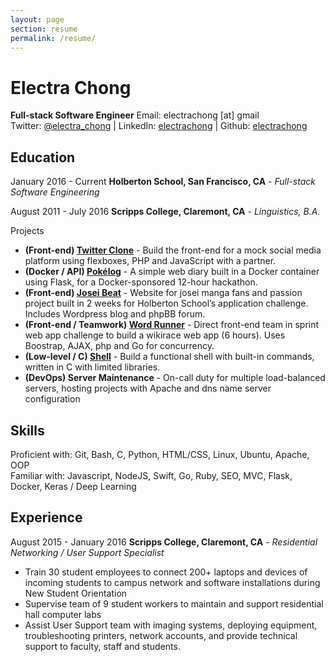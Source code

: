 ```yaml
---
layout: page
section: resume
permalink: /resume/
---
```


# Electra Chong
**Full-stack Software Engineer**
Email: electrachong [at] gmail   
Twitter: [@electra_chong](https://twitter.com/electra_chong) | LinkedIn: [electrachong](https://www.linkedin.com/in/electrachong) | Github: [electrachong](https://github.com/electrachong)

## Education
January 2016 - Current
**Holberton School, San Francisco, CA** - *Full-stack Software Engineering*

August 2011 - July 2016
**Scripps College, Claremont, CA** - *Linguistics, B.A.*

Projects
- **(Front-end) [Twitter Clone](http://jellycube.space/twitter-clone/index.php)** - Build the front-end for a mock social media platform using flexboxes, PHP and JavaScript with a partner. 
- **(Docker / API) [Pokélog](https://github.com/electrachong/pokelog)** - A simple web diary built in a Docker container using Flask, for a Docker-sponsored 12-hour hackathon.
- **(Front-end) [Josei Beat](http://jellycube.space/josei-beat/)** - Website for josei manga fans and passion project built in 2 weeks for Holberton School’s application challenge. Includes Wordpress blog and phpBB forum.
- **(Front-end / Teamwork) [Word Runner](https://github.com/madejean/Word-Runner)** - Direct front-end team in sprint web app challenge to build a wikirace web app (6 hours). Uses Boostrap, AJAX, php and Go for concurrency.
- **(Low-level / C) [Shell](https://github.com/electrachong/holbertonschool-low_level_programming/tree/master/simple_shell)** - Build a functional shell with built-in commands, written in C with limited libraries.
- **(DevOps) Server Maintenance** - On-call duty for multiple load-balanced servers, hosting projects with Apache and dns name server configuration

## Skills
Proficient with: Git, Bash, C, Python, HTML/CSS, Linux, Ubuntu, Apache, OOP  
Familiar with: Javascript, NodeJS, Swift, Go, Ruby, SEO, MVC, Flask, Docker, Keras / Deep Learning

## Experience
August 2015 - January 2016
**Scripps College, Claremont, CA** - *Residential Networking / User Support Specialist*
- Train 30 student employees to connect 200+ laptops and devices of incoming students to campus network and software installations during New Student Orientation
- Supervise team of 9 student workers to maintain and support residential hall computer labs
- Assist User Support team with imaging systems, deploying equipment, troubleshooting printers, network accounts, and provide technical support to faculty, staff and students.


